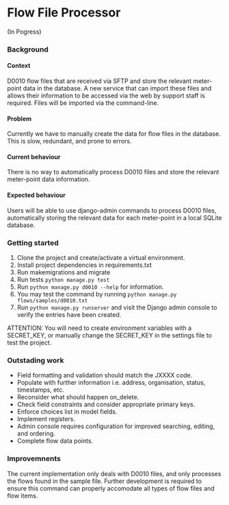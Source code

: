 # Flow File Processor
(In Pogress)


### Background

#### Context
D0010 flow files that are received via SFTP and store the relevant meter-point data in the database. A new service that can import these files and allows their information to be accessed via the web by support staff is required. Files will be imported via the command-line. 

#### Problem
Currently we have to manually create the data for flow files in the database. This is slow, redundant, and prone to errors.

#### Current behaviour
There is no way to automatically process D0010 files and store the relevant meter-point data information.

#### Expected behaviour
Users will be able to use django-admin commands to process D0010 files, automatically storing the relevant data for each meter-point in a local SQLite database.


### Getting started

1. Clone the project and create/activate a virtual environment.
2. Install project dependencies in requirements.txt
3. Run makemigrations and migrate
4. Run tests `python manage.py test`
5. Run `python manage.py d0010 --help` for information.
6. You may test the command by running `python manage.py flows/samples/d0010.txt`
7. Run `python manage.py runserver` and visit the Django admin console 
to verify the entries have been created.

ATTENTION: You will need to create environment variables with a SECRET_KEY, or manually change the SECRET_KEY in the settings file to test the project.


### Outstading work
    
- Field formatting and validation should match the JXXXX code.
- Populate with further information i.e. address, organisation, status, timestamps, etc.
- Reconsider what should happen on_delete.
- Check field constraints and consider appropriate primary keys.
- Enforce choices list in model fields.
- Implement registers.
- Admin console requires configuration for improved searching, editing, and ordering.
- Complete flow data points.


### Improvemnents

The current implementation only deals with D0010 files, and only processes the flows found in the sample file. Further development is required to ensure this command can properly accomodate all types of flow files and flow items.
